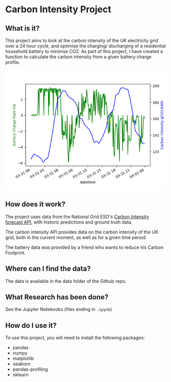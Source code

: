 # Carbon Intensity Project
## What is it?
This project aims to look at the carbon intensity of the UK electricity grid over a 24 hour cycle, and optimise the charging/ discharging of a residential household battery to minimse CO2.
As part of this project, I have created a function to calculate the carbon intensity from a given battery
charge profile.

![data over 24 hour cycle](images/example_24hour_cycle_CI_and_battery_data.png)

## How does it work?
The project uses data from the National Grid ESO's [Carbon Intensity forecast API](https://carbonintensity.org.uk/), with historic predictions and ground truth data.

The carbon intensity API provides data on the carbon intensity of the UK grid, both in the current moment, as well as
for a given time period.

The battery data was provided by a friend who wants to reduce his Carbon Footprint. 

## Where can I find the data?
The data is available in the data folder of the Github repo.

## What Research has been done?
See the Jupyter Notebooks (files ending in `.ipynb`)

## How do I use it?
To use this project, you will need to install the following packages:

- pandas
- numpy
- matplotlib
- seaborn
- pandas-profiling
- sklearn
